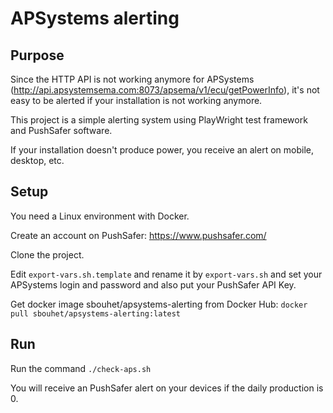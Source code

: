 # APSystems alerting
## Purpose
Since the HTTP API is not working anymore for APSystems (http://api.apsystemsema.com:8073/apsema/v1/ecu/getPowerInfo), it's not easy to be alerted if your installation is not working anymore.

This project is a simple alerting system using PlayWright test framework and PushSafer software.

If your installation doesn't produce power, you receive an alert on mobile, desktop, etc.
## Setup
You need a Linux environment with Docker.

Create an account on PushSafer: https://www.pushsafer.com/

Clone the project.

Edit `export-vars.sh.template` and rename it by `export-vars.sh` and set your APSystems login and password and also put your PushSafer API Key.

Get docker image sbouhet/apsystems-alerting from Docker Hub: `docker pull sbouhet/apsystems-alerting:latest`

## Run
Run the command `./check-aps.sh`

You will receive an PushSafer alert on your devices if the daily production is 0.

